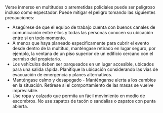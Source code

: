 [Title]: # (Enfrentándose a multitudes)
[Order]: # (7)

Verse inmerso en multitudes o arremetidas policiales puede ser peligroso incluso como espectador. Puede mitigar el peligro tomando las siguientes precauciones:

*   Asegúrese de que el equipo de trabajo cuenta con buenos canales de comunicación entre ellos y todas las personas conocen su ubicación entre si en todo momento.
*   A menos que haya planeado específicamente para cubrir el evento desde dentro de la multitud, manténgase retirado en lugar seguro, por ejemplo, la ventana de un piso superior de un edificio cercano con el permiso del propietario.
*   Los vehículos deben ser parqueados en un lugar accesible, ubicados para una salida rápida. Planifique la ubicación considerando las vías de evacuación de emergencia y planes alternativos.
*   Manténgase calmo y desapegado - Manténganse alerta a los cambios en la situación. Retirese si el comportamiento de las masas se vuelve imprevisible.
*   Use ropa y calzado que permita un fácil movimiento en medio de escombros. No use zapatos de tacón o sandalias o zapatos con punta abierta.